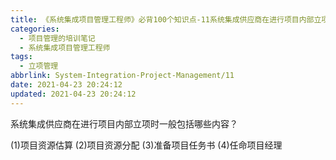 ```yaml
---
title: 《系统集成项目管理工程师》必背100个知识点-11系统集成供应商在进行项目内部立项
categories:
  - 项目管理的培训笔记
  - 系统集成项目管理工程师
tags:
  - 立项管理
abbrlink: System-Integration-Project-Management/11
date: 2021-04-23 20:24:12
updated: 2021-04-23 20:24:12
---
```


系统集成供应商在进行项目内部立项时一般包括哪些内容？

(1)项目资源估算
(2)项目资源分配
(3)准备项目任务书
(4)任命项目经理
